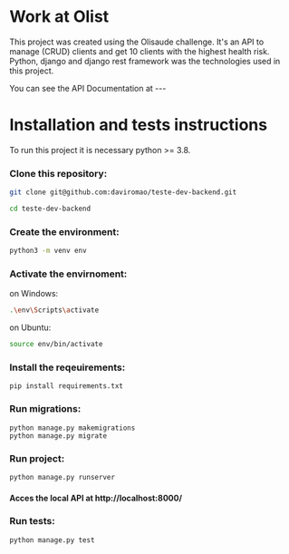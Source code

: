# Work at Olist

This project was created using the Olisaude challenge. It's an API to manage (CRUD) clients and get 10 clients with the highest health risk. Python, django and django rest framework was the technologies used in this project.

You can see the API Documentation at ---

# Installation and tests instructions

To run this project it is necessary python >= 3.8.


### Clone this repository: 

```sh
git clone git@github.com:daviromao/teste-dev-backend.git

cd teste-dev-backend
```


### Create the environment:
```sh
python3 -m venv env
```


### Activate the envirnoment:

on Windows:
```sh
.\env\Scripts\activate               
```

on Ubuntu:
```sh
source env/bin/activate
```


### Install the reqeuirements:

```
pip install requirements.txt
```


### Run migrations:

```
python manage.py makemigrations
python manage.py migrate
```


### Run project:
```sh
python manage.py runserver
```


#### Acces the local API at http://localhost:8000/


### Run tests:
```sh
python manage.py test
```

